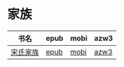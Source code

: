 # 家族

| 书名 | epub | mobi | azw3 |
| --- | --- | --- | --- |
| [宋氏家族](http://ct.dalanmei.com/f/31084289-571781108-ad5410) | [epub](http://ct.dalanmei.com/f/31084289-571781108-ad5410) | [mobi](http://ct.dalanmei.com/f/31084289-571526275-2ca6cd) | [azw3](http://ct.dalanmei.com/f/31084289-571880951-022f12) |
